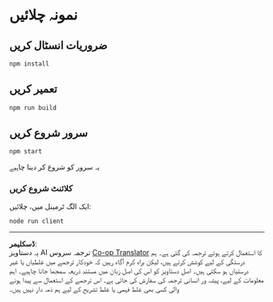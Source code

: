 <!--
CO_OP_TRANSLATOR_METADATA:
{
  "original_hash": "67cc24a3a2d1cdd7d395ed5e67be8557",
  "translation_date": "2025-10-07T01:33:43+00:00",
  "source_file": "03-GettingStarted/11-simple-auth/code/basic/typescript/README.md",
  "language_code": "ur"
}
-->
# نمونہ چلائیں

## ضروریات انسٹال کریں

```bash
npm install
```

## تعمیر کریں

```bash
npm run build
```

## سرور شروع کریں

```bash
npm start
```

یہ سرور کو شروع کر دینا چاہیے

### کلائنٹ شروع کریں

ایک الگ ٹرمینل میں، چلائیں:

```bash
node run client
```

---

**ڈسکلیمر**:  
یہ دستاویز AI ترجمہ سروس [Co-op Translator](https://github.com/Azure/co-op-translator) کا استعمال کرتے ہوئے ترجمہ کی گئی ہے۔ ہم درستگی کے لیے کوشش کرتے ہیں، لیکن براہ کرم آگاہ رہیں کہ خودکار ترجمے میں غلطیاں یا غیر درستیاں ہو سکتی ہیں۔ اصل دستاویز کو اس کی اصل زبان میں مستند ذریعہ سمجھا جانا چاہیے۔ اہم معلومات کے لیے، پیشہ ور انسانی ترجمہ کی سفارش کی جاتی ہے۔ اس ترجمے کے استعمال سے پیدا ہونے والی کسی بھی غلط فہمی یا غلط تشریح کے لیے ہم ذمہ دار نہیں ہیں۔